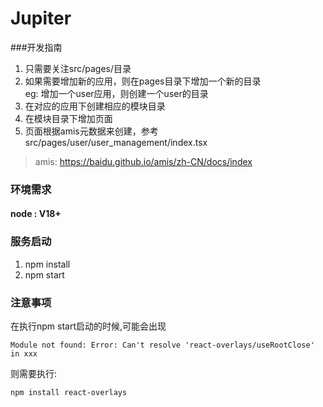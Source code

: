 # Jupiter

###开发指南
1. 只需要关注src/pages/目录
2. 如果需要增加新的应用，则在pages目录下增加一个新的目录  
eg: 增加一个user应用，则创建一个user的目录
3. 在对应的应用下创建相应的模块目录
4. 在模块目录下增加页面
5. 页面根据amis元数据来创建，参考src/pages/user/user_management/index.tsx


> amis: https://baidu.github.io/amis/zh-CN/docs/index

### 环境需求
#### node : V18+


### 服务启动
1. npm install 
2. npm start


### 注意事项
在执行npm start启动的时候,可能会出现
```azure
Module not found: Error: Can't resolve 'react-overlays/useRootClose' in xxx
```
则需要执行:
```azure
npm install react-overlays
```

